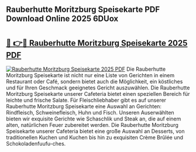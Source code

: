 ## Rauberhutte Moritzburg Speisekarte PDF Download Online 2025 6DUox

# <h2><a href="http://gc5kkdn.nevu.top/?p=Rauberhutte+Moritzburg+Speisekarte">🔗 👉🔴 Rauberhutte Moritzburg Speisekarte 2025 PDF</a></h2>

[![Rauberhutte Moritzburg Speisekarte 2025 PDF](https://i.imgur.com/dBaPXMq.png)](http://gc5kkdn.nevu.top/?p=Rauberhutte+Moritzburg+Speisekarte)
Die Rauberhutte Moritzburg Speisekarte ist nicht nur eine Liste von Gerichten in einem Restaurant oder Café, sondern bietet auch die Möglichkeit, ein köstliches und für Ihren Geschmack geeignetes Gericht auszuwählen. Die Rauberhutte Moritzburg Speisekarte unserer Cafeteria bietet einen speziellen Bereich für leichte und frische Salate. Für Fleischliebhaber gibt es auf unserer Rauberhutte Moritzburg Speisekarte eine Auswahl an Gerichten: Rindfleisch, Schweinefleisch, Huhn und Fisch. Unseren Auserwählten bieten wir exquisite Gerichte wie Schaschlik und Steak an, die auf einem alten, natürlichen Feuer zubereitet werden. Die Rauberhutte Moritzburg Speisekarte unserer Cafeteria bietet eine große Auswahl an Desserts, von traditionellen Kuchen und Kuchen bis hin zu exquisiten Crème Brûlée und Schokoladenfuufu-ches.
